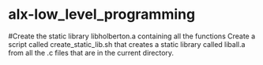 # alx-low_level_programming
#Create the static library libholberton.a containing all the functions
Create a script called create_static_lib.sh that creates a static library called liball.a from all the .c files that are in the current directory. 
